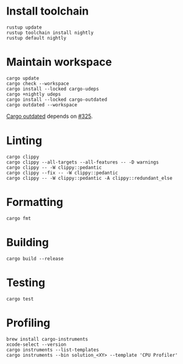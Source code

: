 # Install toolchain

```shell
rustup update
rustup toolchain install nightly
rustup default nightly
```

# Maintain workspace

```shell
cargo update
cargo check --workspace
cargo install --locked cargo-udeps
cargo +nightly udeps
cargo install --locked cargo-outdated
cargo outdated --workspace
```

[Cargo outdated](https://crates.io/crates/cargo-outdated) depends on [#325](https://github.com/kbknapp/cargo-outdated/issues/325).

# Linting

```shell
cargo clippy
cargo clippy --all-targets --all-features -- -D warnings
cargo clippy -- -W clippy::pedantic
cargo clippy --fix -- -W clippy::pedantic
cargo clippy -- -W clippy::pedantic -A clippy::redundant_else
```

# Formatting

```shell
cargo fmt
```

# Building 

```shell
cargo build --release
```

# Testing

```shell
cargo test
```

# Profiling

```shell
brew install cargo-instruments
xcode-select --version
cargo instruments --list-templates
cargo instruments --bin solution_<XY> --template 'CPU Profiler'
```
